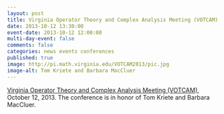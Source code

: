```yaml
---
layout: post
title: Virginia Operator Theory and Complex Analysis Meeting (VOTCAM)
date: 2013-10-12 13:30:00
event-date: 2013-10-12 12:00:00
multi-day-event: false
comments: false
categories: news events conferences
published: true
image: http://pi.math.virginia.edu/VOTCAM2013/pic.jpg
image-alt: Tom Kriete and Barbara MacCluer
---
```



[Virginia Operator Theory and Complex Analysis Meeting (VOTCAM)](http://pi.math.virginia.edu/VOTCAM2013/), October 12, 2013. The conference is in honor of Tom Kriete and Barbara MacCluer.
